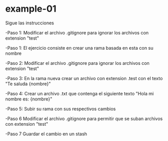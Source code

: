 # example-01
Sigue las instrucciones

-Paso 1: Modificar el archivo .gitignore para ignorar los archivos con extension "test"

-Paso 1: El ejercicio consiste en crear una rama basada en esta con su nombre

-Paso 2: Modificar el archivo .gitignore para ignorar los archivos con extension "test"

-Paso 3: En la rama nueva crear un archivo con extension .test con el texto "Te saluda {nombre}"

-Paso 4: Crear un archivo .txt que contenga el siguiente texto "Hola mi nombre es: {nombre}"

-Paso 5: Subir su rama con sus respectivos cambios

-Paso 6 Modificar el archivo .gitignore para permitir que se suban archivos con extension "test"

-Paso 7 Guardar el cambio en un stash